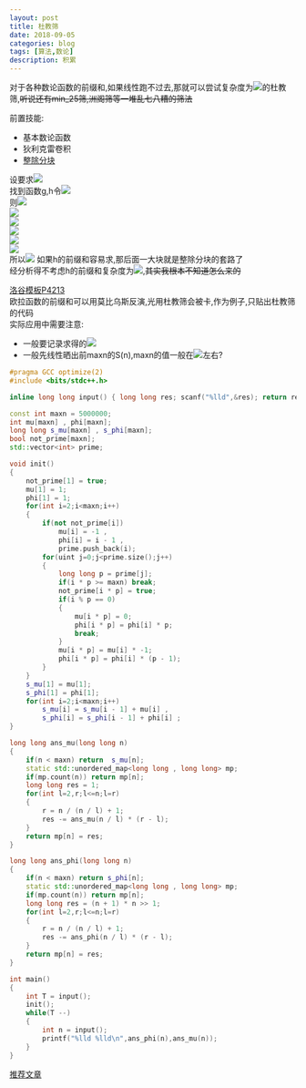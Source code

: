 ```yaml
---
layout: post
title: 杜教筛
date: 2018-09-05
categories: blog
tags: [算法,数论]
description: 积累
---
```


<script type="text/javascript" src="https://cdn.mathjax.org/mathjax/latest/MathJax.js?config=TeX-AMS_HTML"></script>

对于各种数论函数的前缀和,如果线性跑不过去,那就可以尝试复杂度为<img src="http://latex.codecogs.com/gif.latex?O(n^{2/3})"/>的杜教筛,~~听说还有min_25筛,洲阁筛等一堆乱七八糟的筛法~~

前置技能:  
- 基本数论函数  
- 狄利克雷卷积  
- [整除分块](https://kewth.github.io/blog/2018/09/05/整除分块)

设要求<img src="http://latex.codecogs.com/gif.latex?S(n)=\sum_{i=1}^{n}f(i)"/>  
找到函数g,h令<img src="http://latex.codecogs.com/gif.latex?h = f * g"/>  
则<img src="http://latex.codecogs.com/gif.latex?\sum_{i=1}^nh(i)"/>  
<img src="http://latex.codecogs.com/gif.latex? = \sum_{i=1}^n\sum_{d|i}f(\frac{i}{d})*g(d)"/>  
<img src="http://latex.codecogs.com/gif.latex? = \sum_{d=1}^ng(d)*\sum_{i=d}^nf(\frac{i}{d})*[i|d]"/>    
<img src="http://latex.codecogs.com/gif.latex? = \sum_{d=1}^ng(d)*\sum_{i=1}^{n/d}f(i)"/>  
<img src="http://latex.codecogs.com/gif.latex? = \sum_{d=1}^ng(d)*S(\frac{n}{d})"/>  
<img src="http://latex.codecogs.com/gif.latex? = g(1)*S(n) + \sum_{d=2}^ng(d)*S(\frac{n}{d})"/>  
所以<img src="http://latex.codecogs.com/gif.latex?S(n) = \sum_{i=1}^nh(i) - \sum_{d=2}^ng(d)*S(\frac{n}{d})"/>
如果h的前缀和容易求,那后面一大块就是整除分块的套路了  
经分析得不考虑h的前缀和复杂度为<img src="http://latex.codecogs.com/gif.latex?O(n^{2/3})"/>,~~其实我根本不知道怎么来的~~  

[洛谷模板P4213]("https://www.luogu.org/problemnew/show/P4213")  
欧拉函数的前缀和可以用莫比乌斯反演,光用杜教筛会被卡,作为例子,只贴出杜教筛的代码  
实际应用中需要注意:
- 一般要记录求得的<img src="http://latex.codecogs.com/gif.latex?S(n)"/>    
- 一般先线性晒出前maxn的S(n),maxn的值一般在<img src="http://latex.codecogs.com/gif.latex?\sqrt{n}"/>左右?  

```cpp
#pragma GCC optimize(2)
#include <bits/stdc++.h>

inline long long input() { long long res; scanf("%lld",&res); return res; }

const int maxn = 5000000;
int mu[maxn] , phi[maxn];
long long s_mu[maxn] , s_phi[maxn];
bool not_prime[maxn];
std::vector<int> prime;

void init()
{
	not_prime[1] = true;
	mu[1] = 1;
	phi[1] = 1;
	for(int i=2;i<maxn;i++)
	{
		if(not not_prime[i])
			mu[i] = -1 ,
			phi[i] = i - 1 ,
			prime.push_back(i);
		for(uint j=0;j<prime.size();j++)
		{
			long long p = prime[j];
			if(i * p >= maxn) break;
			not_prime[i * p] = true;
			if(i % p == 0)
			{
				mu[i * p] = 0;
				phi[i * p] = phi[i] * p;
				break;
			}
			mu[i * p] = mu[i] * -1;
			phi[i * p] = phi[i] * (p - 1);
		}
	}
	s_mu[1] = mu[1];
	s_phi[1] = phi[1];
	for(int i=2;i<maxn;i++)
		s_mu[i] = s_mu[i - 1] + mu[i] ,
		s_phi[i] = s_phi[i - 1] + phi[i] ;
}

long long ans_mu(long long n)
{
	if(n < maxn) return  s_mu[n];
	static std::unordered_map<long long , long long> mp;
	if(mp.count(n)) return mp[n];
	long long res = 1;
	for(int l=2,r;l<=n;l=r)
	{
		r = n / (n / l) + 1;
		res -= ans_mu(n / l) * (r - l);
	}
	return mp[n] = res;
}

long long ans_phi(long long n)
{
	if(n < maxn) return s_phi[n];
	static std::unordered_map<long long , long long> mp;
	if(mp.count(n)) return mp[n];
	long long res = (n + 1) * n >> 1;
	for(int l=2,r;l<=n;l=r)
	{
		r = n / (n / l) + 1;
		res -= ans_phi(n / l) * (r - l);
	}
	return mp[n] = res;
}

int main()
{
	int T = input();
	init();
	while(T --)
	{
		int n = input();
		printf("%lld %lld\n",ans_phi(n),ans_mu(n));
	}
}
```

[推荐文章]("https://www.cnblogs.com/peng-ym/p/9446555.html")
